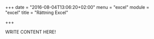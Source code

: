 +++
date = "2016-08-04T13:06:20+02:00"
menu = "excel"
module = "excel"
title = "Rättning Excel"

+++

WRITE CONTENT HERE!

